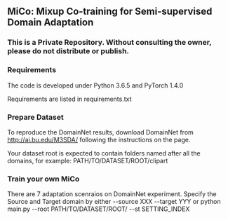 ## MiCo: Mixup Co-training for Semi-supervised Domain Adaptation

### This is a Private Repository. Without consulting the owner, please do not distribute or publish.

### Requirements
The code is developed under Python 3.6.5 and PyTorch 1.4.0

Requirements are listed in requirements.txt

### Prepare Dataset
To reproduce the DomainNet results, download DomainNet from http://ai.bu.edu/M3SDA/ following the instructions on the page.

Your dataset root is expected to contain folders named after all the domains, for example: PATH/TO/DATASET/ROOT/clipart

### Train your own MiCo
There are 7 adaptation scenraios on DomainNet experiment. Specify the Source and Target domain by either --source XXX --target
YYY or 
python main.py --root PATH/TO/DATASET/ROOT/ --st SETTING_INDEX
